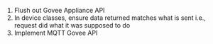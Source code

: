 1. Flush out Govee Appliance API
2. In device classes, ensure data returned matches what is sent i.e., request did what it was supposed to do
3. Implement MQTT Govee API